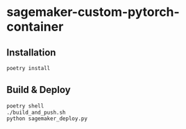 # sagemaker-custom-pytorch-container

## Installation

```sh
poetry install
```

## Build & Deploy

```sh
poetry shell
./build_and_push.sh
python sagemaker_deploy.py
```
